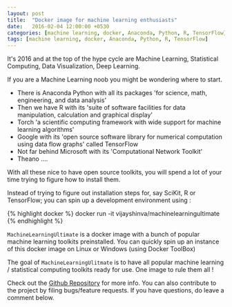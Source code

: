 ```yaml
---
layout: post
title:  "Docker image for machine learning enthusiasts"
date:   2016-02-04 12:00:00 +0530
categories: [machine learning, docker, Anaconda, Python, R, TensorFlow]
tags: [machine learning, docker, Anaconda, Python, R, TensorFlow]
---
```


It's 2016 and at the top of the hype cycle are Machine Learning, Statistical Computing, Data Visualization, Deep Learning.

If you are a Machine Learning noob you might be wondering where to start. 

* There is Anaconda Python with all its packages 'for science, math, engineering, and data analysis'
* Then we have R with its 'suite of software facilities for data manipulation, calculation and graphical display'
* Torch 'a scientific computing framework with wide support for machine learning algorithms'
* Google with its 'open source software library for numerical computation using data flow graphs' called TensorFlow
* Not far behind Microsoft with its 'Computational Network Toolkit'
* Theano ....

With all these nice to have open source toolkits, you will spend a lot of your time trying to figure how to install them.

Instead of trying to figure out installation steps for, say SciKit, R or TensorFlow; you can spin up a development environment using :

{% highlight docker %}
docker run -it vijayshinva/machinelearningultimate
{% endhighlight %}

`MachineLearningUltimate` is a docker image with a bunch of popular machine learning toolkits preinstalled. You can quickly spin up an instance of this docker image on Linux or Windows (using Docker ToolBox)

The goal of `MachineLearningUlitmate` is to have all popular machine learning / statistical computing toolkits ready for use. One image to rule them all !

Check out the [Github Repository][github-repo] for more info. You can also contribute to the project by filing bugs/feature requests. If you have questions, do leave a comment below.

[github-repo]: https://github.com/vijayshinva/MachineLearningUltimate


